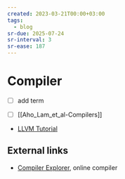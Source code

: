 ```yaml
---
created: 2023-03-21T00:00+03:00
tags:
  - blog
sr-due: 2025-07-24
sr-interval: 3
sr-ease: 187
---
```


# Compiler

- [ ] add term

- [ ] [[Aho_Lam_et_al-Compilers]]
- [LLVM Tutorial](https://llvm.org/docs/tutorial/)

## External links

- [Compiler Explorer](https://godbolt.org/), online compiler
